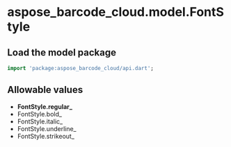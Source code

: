 # aspose_barcode_cloud.model.FontStyle

## Load the model package

```dart
import 'package:aspose_barcode_cloud/api.dart';
```

## Allowable values

* **FontStyle.regular_**
* FontStyle.bold_
* FontStyle.italic_
* FontStyle.underline_
* FontStyle.strikeout_

